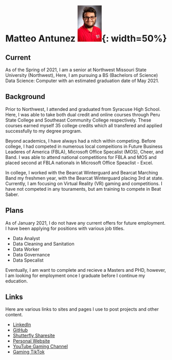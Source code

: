 # Matteo Antunez ![Headshot](images/TRiOHeadshot2020.png){: width=50%}

## Current
As of the Spring of 2021, I am a senior at Northwest Missouri State University (Northwest), Here, I am pursuing a BS (Bachelors of Science) Data Science: Computer with an estimated graduation date of May 2021.  

## Background
Prior to Northwest, I attended and graduated from Syracuse High School. Here, I was able to take both dual credit and online courses through Peru State College and Southeast Community College respectively. These courses earned myself 35 college credits which all transfered and applied successfully to my degree program.

Beyond academics, I have always had a nitch within competing. Before college, I had competed in numerous local compeitions in Future Business Leaderes of America (FBLA), Microsoft Office Specalist (MOS), Cheer, and Band. I was able to attend national competitions for FBLA and MOS and placed second at FBLA nationals in Microsoft Office Speaclist - Excel. 

In college, I worked with the Bearcat Winterguard and Bearcat Marching Band my freshmen year, with the Bearcat Winterguard placing 3rd at state. Currently, I am focusing on Virtual Reality (VR) gaming and competitions. I have not competed in any touraments, but am training to compete in Beat Saber. 

## Plans
As of January 2021, I do not have any current offers for future employment. I have been applying for positions with various job titles.

* Data Analyst
* Data Cleaning and Sanitation
* Data Worker
* Data Governance
* Data Specalist

Eventually, I am want to complete and recieve a Masters and PHD, however, I am looking for employment once I graduate before I continue my education.

## Links
Here are various links to sites and pages I use to post projects and other content.

* [LinkedIn](https://www.linkedin.com/in/matteo-antunez/)
* [GitHub](https://github.com/matteoantunez)
* [Shutterfly Sharesite](https://antunezphotography.shutterfly.com/)
* [Personal Website](https://matteoantunez.weebly.com/)
* [YouTube Gaming Channel](https://www.youtube.com/channel/UCBF1v_u1Ad_0lSr2UjHRVaQ)
* [Gaming TikTok](https://vm.tiktok.com/ZMJTV7GV1/)
